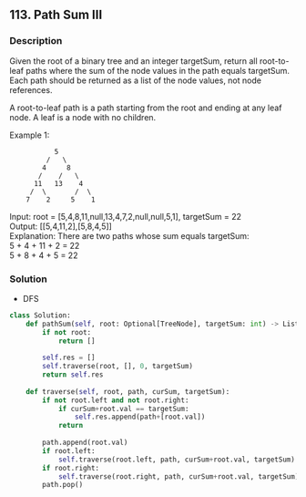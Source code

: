 ## 113. Path Sum III
### Description
Given the root of a binary tree and an integer targetSum, return all root-to-leaf paths where the sum of the node values in the path equals targetSum. Each path should be returned as a list of the node values, not node references.

A root-to-leaf path is a path starting from the root and ending at any leaf node. A leaf is a node with no children.

Example 1:  
```
           5
         /   \
        4     8
       /    /   \ 
      11   13    4 
     /  \       /  \
    7    2     5    1
```
Input: root = [5,4,8,11,null,13,4,7,2,null,null,5,1], targetSum = 22  
Output: [[5,4,11,2],[5,8,4,5]]  
Explanation: There are two paths whose sum equals targetSum:  
5 + 4 + 11 + 2 = 22  
5 + 8 + 4 + 5 = 22  

### Solution
* DFS

```python
class Solution:
    def pathSum(self, root: Optional[TreeNode], targetSum: int) -> List[List[int]]:
        if not root:
            return []
        
        self.res = []
        self.traverse(root, [], 0, targetSum)
        return self.res
        
    def traverse(self, root, path, curSum, targetSum):
        if not root.left and not root.right:
            if curSum+root.val == targetSum:
                self.res.append(path+[root.val])
            return
        
        path.append(root.val)
        if root.left:
            self.traverse(root.left, path, curSum+root.val, targetSum)
        if root.right:
            self.traverse(root.right, path, curSum+root.val, targetSum)
        path.pop()
```
